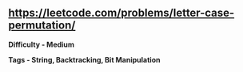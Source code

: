 ## https://leetcode.com/problems/letter-case-permutation/

**Difficulty - Medium**

**Tags - String, Backtracking, Bit Manipulation**
